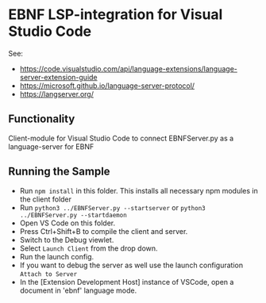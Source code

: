 # EBNF LSP-integration for Visual Studio Code

See:
- <https://code.visualstudio.com/api/language-extensions/language-server-extension-guide>
- <https://microsoft.github.io/language-server-protocol/>
- <https://langserver.org/>

## Functionality

Client-module for Visual Studio Code to connect EBNFServer.py as a language-server for EBNF

## Running the Sample

- Run `npm install` in this folder. This installs all necessary npm modules in the client folder
- Run `python3 ../EBNFServer.py --startserver` or `python3 ../EBNFServer.py --startdaemon` 
- Open VS Code on this folder.
- Press Ctrl+Shift+B to compile the client and server.
- Switch to the Debug viewlet.
- Select `Launch Client` from the drop down.
- Run the launch config.
- If you want to debug the server as well use the launch configuration `Attach to Server`
- In the [Extension Development Host] instance of VSCode, open a document in 'ebnf' language mode.

